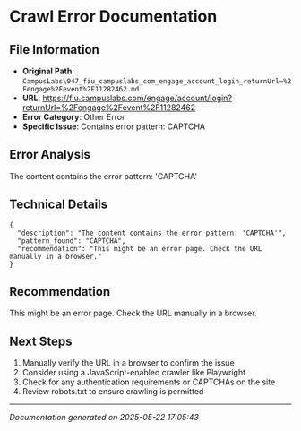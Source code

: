 # Crawl Error Documentation

## File Information
- **Original Path**: `CampusLabs\047_fiu_campuslabs_com_engage_account_login_returnUrl=%2Fengage%2Fevent%2F11282462.md`
- **URL**: https://fiu.campuslabs.com/engage/account/login?returnUrl=%2Fengage%2Fevent%2F11282462
- **Error Category**: Other Error
- **Specific Issue**: Contains error pattern: CAPTCHA

## Error Analysis
The content contains the error pattern: 'CAPTCHA'

## Technical Details
```
{
  "description": "The content contains the error pattern: 'CAPTCHA'",
  "pattern_found": "CAPTCHA",
  "recommendation": "This might be an error page. Check the URL manually in a browser."
}
```

## Recommendation
This might be an error page. Check the URL manually in a browser.

## Next Steps
1. Manually verify the URL in a browser to confirm the issue
2. Consider using a JavaScript-enabled crawler like Playwright
3. Check for any authentication requirements or CAPTCHAs on the site
4. Review robots.txt to ensure crawling is permitted

---
*Documentation generated on 2025-05-22 17:05:43*
